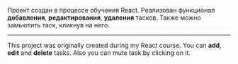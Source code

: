 Проект создан в процессе обучения React. Реализован функционал <b>добавления</b>, <b>редактирования</b>, <b>удаления</b> тасков. Также можно замьютить таск, кликнув на него.
<hr>
This project was originally created during my React course. You can <b>add</b>, <b>edit</b> and <b>delete</b> tasks. Also you can mute task by clicking on it.
